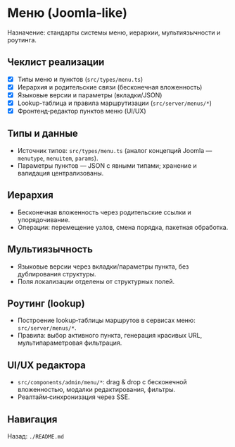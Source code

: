 # Меню (Joomla‑like)

Назначение: стандарты системы меню, иерархии, мультиязычности и роутинга.

## Чеклист реализации
- [x] Типы меню и пунктов (`src/types/menu.ts`)
- [x] Иерархия и родительские связи (бесконечная вложенность)
- [x] Языковые версии и параметры (вкладки/JSON)
- [x] Lookup-таблица и правила маршрутизации (`src/server/menus/*`)
- [x] Фронтенд‑редактор пунктов меню (UI/UX)

## Типы и данные
- Источник типов: `src/types/menu.ts` (аналог концепций Joomla — `menutype`, `menuitem`, `params`).
- Параметры пунктов — JSON с явными типами; хранение и валидация централизованы.

## Иерархия
- Бесконечная вложенность через родительские ссылки и упорядочивание.
- Операции: перемещение узлов, смена порядка, пакетная обработка.

## Мультиязычность
- Языковые версии через вкладки/параметры пункта, без дублирования структуры.
- Поля локализации отделены от структурных полей.

## Роутинг (lookup)
- Построение lookup‑таблицы маршрутов в сервисах меню: `src/server/menus/*`.
- Правила: выбор активного пункта, генерация красивых URL, мультипараметровая фильтрация.

## UI/UX редактора
- `src/components/admin/menu/*`: drag & drop с бесконечной вложенностью, модалки редактирования, фильтры.
- Реалтайм‑синхронизация через SSE.

## Навигация
Назад: `./README.md`